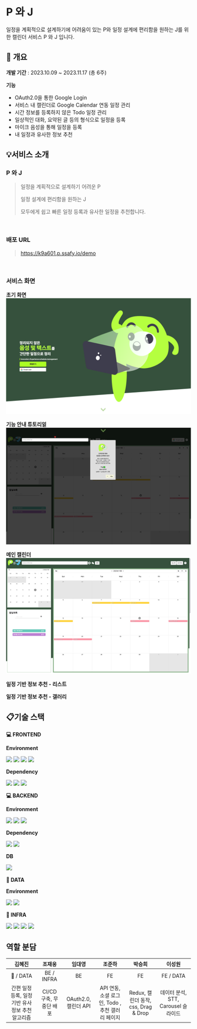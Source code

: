 # P 와 J

일정을 계획적으로 설계하기에 어려움이 있는 P와 일정 설계에 편리함을 원하는 J를 위한 캘린더 서비스 P 와 J 입니다.

## 📅 개요
**개발 기간** : 2023.10.09 ~ 2023.11.17 (총 6주)

**기능**
- OAuth2.0을 통한 Google Login
- 서비스 내 캘린더로 Google Calendar 연동 일정 관리
- 시간 정보를 등록하지 않은 Todo 일정 관리
- 일상적인 대화, 요약된 글 등의 형식으로 일정을 등록
- 마이크 음성을 통해 일정을 등록
- 내 일정과 유사한 정보 추천

## 💡서비스 소개

### P 와 J

> 일정을 계획적으로 설계하기 어려운 P
> 
> 일정 설계에 편리함을 원하는 J
> 
> 모두에게 쉽고 빠른 일정 등록과 유사한 일정을 추천합니다.

<br/>

### 배포 URL
> https://k9a601.p.ssafy.io/demo

<br/>

### 서비스 화면

**초기 화면**
![image-1.png](./image-1.png)

**기능 안내 튜토리얼**
![image-2.png](./image-2.png)

**메인 캘린더**
![image.png](./image.png)

**일정 기반 정보 추천 - 리스트**

**일정 기반 정보 추천 - 갤러리**

## 📋기술 스택

**💻 FRONTEND**

**Environment**

<img src="https://img.shields.io/badge/pnpm-8.10.2-F69220?style=for-the-badge&logo=pnpm&logoColor=black"> 
<img src="https://img.shields.io/badge/node.js-18.17.1-339933?style=for-the-badge&logo=Node.js&logoColor=white">

<img src="https://img.shields.io/badge/react-18.2.0-61DAFB?style=for-the-badge&logo=react&logoColor=black">
<img src="https://img.shields.io/badge/typescript-5.0.2-3178C6?style=for-the-badge&logo=typescript&logoColor=white">

**Dependency**

<img src="https://img.shields.io/badge/react big calendar-000000?style=for-the-badge&logoColor=white">
<img src="https://img.shields.io/badge/redux-764ABC?style=for-the-badge&logo=redux&logoColor=white">
<img src="https://img.shields.io/badge/axios-5A29E4?style=for-the-badge&logo=axios&logoColor=white">

<br/>

**💻 BACKEND**

**Environment**

<img src="https://img.shields.io/badge/spring boot-2.7.16-6DB33F?style=for-the-badge&logo=springboot&logoColor=white">
<img src="https://img.shields.io/badge/JDK-11.0.20-6DB33F?style=for-the-badge&logo=openjdk&logoColor=white">
<img src="https://img.shields.io/badge/gradle-6DB33F?style=for-the-badge&logo=gradle&logoColor=white">

**Dependency**

<img src="https://img.shields.io/badge/spring security-6DB33F?style=for-the-badge&logo=springboot&logoColor=white">
<img src="https://img.shields.io/badge/jpa-59666C?style=for-the-badge&logo=hibernate&logoColor=white">

**DB**

<img src="https://img.shields.io/badge/mariadb-003545?style=for-the-badge&logo=mariadb&logoColor=white">

<br/>

**💾 DATA**

**Environment**

<img src="https://img.shields.io/badge/python-3.8-3776AB?style=for-the-badge&logo=python&logoColor=white">
<img src="https://img.shields.io/badge/flask-000000?style=for-the-badge&logo=mariadb&logoColor=white">

<br/>

**📠 INFRA**

<img src="https://img.shields.io/badge/ec2-ff9900?style=for-the-badge&logo=amazon ec2&logoColor=white">
<img src="https://img.shields.io/badge/nginx-009639?style=for-the-badge&logo=nginx&logoColor=white">
<img src="https://img.shields.io/badge/jenkins-d24939?style=for-the-badge&logo=nginx&logoColor=white">
<img src="https://img.shields.io/badge/docker-2496ed?style=for-the-badge&logo=docker&logoColor=white">

## 역할 분담

| <center>김혜진</center> | <center>조재웅</center> | <center>임대영</center> | <center>조준하</center> | <center>박승희</center> | <center>이성원</center> |
| :-: | :-: | :-: | :-: | :-: | :-: 
| :crown: / DATA | BE / INFRA | BE | FE | FE | FE / DATA |
| 간편 일정 등록, 일정 기반 유사 정보 추천 알고리즘 | CI/CD 구축, 무중단 배포 | OAuth2.0, 캘린더 API | API 연동,소셜 로그인, Todo , 추천 갤러리 페이지 | Redux, 캘린더 동작, css, Drag & Drop | 데이터 분석, STT, Carousel 슬라이드 |

